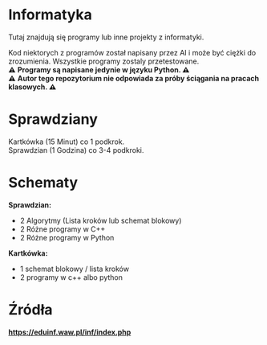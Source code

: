 # Informatyka
Tutaj znajdują się programy lub inne projekty z informatyki.

Kod niektorych z programów został napisany przez AI i może być ciężki do zrozumienia. Wszystkie programy zostaly przetestowane. <br>
:warning: **Programy są napisane jedynie w języku Python. :warning:** <br>
:warning: **Autor tego repozytorium nie odpowiada za próby ściągania na pracach klasowych. :warning:**
# Sprawdziany

Kartkówka (15 Minut) co 1 podkrok. <br>
Sprawdzian (1 Godzina) co 3-4 podkroki.

# Schematy

**Sprawdzian:**
- 2 Algorytmy (Lista kroków lub schemat blokowy)
- 2 Różne programy w C++
- 2 Różne programy w Python

**Kartkówka:**
- 1 schemat blokowy / lista kroków 
- 2 programy w c++ albo python

# Źródła
**https://eduinf.waw.pl/inf/index.php**
